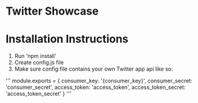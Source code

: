 # Twitter Showcase

# Installation Instructions

1. Run 'npm install'
2. Create config.js file
3. Make sure config file contains your own Twitter app api like so:

'''
module.exports = {
consumer_key: '{consumer_key}',
consumer_secret: 'consumer_secret',
access_token: 'access_token',
access_token_secret: 'access_token_secret'
}
'''
